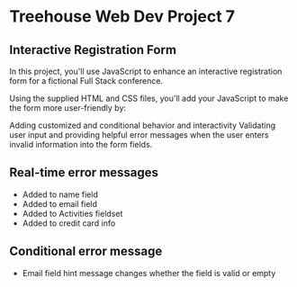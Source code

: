 # Treehouse Web Dev Project 7
## Interactive Registration Form

In this project, you'll use JavaScript to enhance an interactive registration form for a fictional Full Stack conference.

Using the supplied HTML and CSS files, you'll add your JavaScript to make the form more user-friendly by:

Adding customized and conditional behavior and interactivity
Validating user input and providing helpful error messages when the user enters invalid information into the form fields.


## Real-time error messages
- Added to name field
- Added to email field
- Added to Activities fieldset
- Added to credit card info

## Conditional error message
- Email field hint message changes whether the field is valid or empty